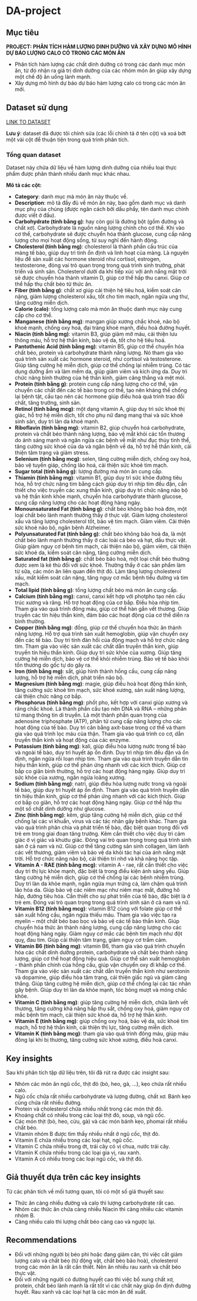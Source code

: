 # DA-project

## Mục tiêu
**PROJECT: PHÂN TÍCH HÀM LƯỢNG DINH DƯỠNG VÀ XÂY DỰNG MÔ HÌNH DỰ BÁO LƯỢNG CALO CÓ TRONG CÁC MÓN ĂN**
- Phân tích hàm lượng các chất dinh dưỡng có trong các danh mục món ăn, từ đó nhận ra giá trị dinh dưỡng của các nhóm món ăn giúp xây dựng một chế độ ăn uống lành mạnh.
- Xây dựng mô hình dự báo dự báo hàm lượng calo có trong các món ăn mới.
## Dataset sử dụng
[LINK TO DATASET](https://www.kaggle.com/datasets/shrutisaxena/food-nutrition-dataset/)

**Lưu ý**: dataset đã được tôi chỉnh sửa (các lỗi chính tả ở tên cột) và xoá bớt một vài cột để thuận tiện trong quá trình phân tích.
### Tổng quan dataset
Dataset này chứa dữ liệu về hàm lượng dinh dưỡng của nhiều loại thực phẩm được phân thành nhiều danh mục khác nhau.

**Mô tả các cột:** 

- **Category**: danh mục mà món ăn này thuộc về.
- **Description**: mô tả đầy đủ về món ăn này, bao gồm danh mục và danh mục phụ của chúng (được ngăn cách bởi dấu phẩy, tên danh mục chính được viết ở đầu).
- **Carbohydrate (tính bằng g)**: hay còn gọi là đường bột (gồm đường và chất xơ). Carbohydrate là nguồn năng lượng chính cho cơ thể. Khi vào cơ thể, carbohydrate sẽ được chuyển hóa thành glucose, cung cấp năng lượng cho mọi hoạt động sống, từ suy nghĩ đến hành động.
- **Cholesterol (tính bằng mg)**: cholesterol là thành phần cấu trúc của màng tế bào, giúp duy trì tính ổn định và linh hoạt của màng. Là nguyên liệu để sản xuất các hormone steroid như cortisol, estrogen, testosterone, đóng vai trò quan trọng trong quá trình sinh trưởng, phát triển và sinh sản. Cholesterol dưới da khi tiếp xúc với ánh nắng mặt trời sẽ được chuyển hóa thành vitamin D, giúp cơ thể hấp thu canxi. Giúp cơ thể hấp thụ chất béo từ thức ăn.
- **Fiber (tính bằng g)**: chất xơ giúp cải thiện hệ tiêu hoá, kiểm soát cân nặng, giảm lượng cholesterol xấu, tốt cho tim mạch, ngăn ngừa ung thư, tăng cường miễn dịch. 
- **Calorie (calo)**: tổng lượng calo mà món ăn thuộc danh mục này cung cấp cho cơ thể. 
- **Manganese (tính bằng mg)**: mangan giúp xương chắc khoẻ, não bộ khoẻ mạnh, chống oxy hoá, đại tràng khoẻ mạnh, điều hoà đường huyết.
- **Niacin (tính bằng mg)**: vitamin B3, giúp giảm mỡ máu, cải thiện lưu thông máu, hỗ trợ hệ thần kinh, bảo vệ da, tốt cho hệ tiêu hoá.
- **Pantothenic Acid (tính bằng mg)**: vitamin B5, giúp cơ thể chuyển hóa chất béo, protein và carbohydrate thành năng lượng. Nó tham gia vào quá trình sản xuất các hormone steroid, như cortisol và testosterone. Giúp tăng cường hệ miễn dịch, giúp cơ thể chống lại nhiễm trùng. Có tác dụng dưỡng ẩm và làm mềm da, giúp giảm viêm và kích ứng da. Duy trì chức năng bình thường của hệ thần kinh, giảm căng thẳng và mệt mỏi.
- **Protein (tính bằng g)**: protein cung cấp năng lượng cho cơ thể, vận chuyển các chất đến các tế bào trong cơ thể, tạo nên kháng thể chống lại bệnh tật, cấu tạo nên các hormone giúp điều hoà quá trình trao đổi chất, tăng trưởng, sinh sản. 
- **Retinol (tính bằng mcg)**: một dạng vitamin A, giúp duy trì sức khoẻ thị giác, hỗ trợ hệ miễn dịch, tốt cho phụ nữ đang mang thai và sức khoẻ sinh sản, duy trì làn da khoẻ mạnh.
- **Riboflavin (tính bằng mg)**: vitamin B2, giúp chuyển hoá carbohydrate, protein và chất béo thành năng lượng, bảo vệ mắt khỏi các tổn thương do ánh sáng mạnh và ngăn ngừa các bệnh về mắt như đục thủy tinh thể, tăng cường sức khoẻ của da và ngăn bệnh về da, hỗ trợ hễ thần kinh, cải thiện tâm trạng và giảm stress.
- **Selenium (tính bằng mcg)**: selen, tăng cường miễn dịch, chống oxy hoá, bảo vệ tuyến giáp, chống lão hoá, cải thiện sức khoẻ tim mạch.
- **Sugar total (tính bằng g)**: lượng đường mà món ăn cung cấp.
- **Thiamin (tính bằng mg)**: vitamin B1, giúp duy trì sức khỏe đường tiêu hóa, hỗ trợ chức năng tim bằng cách giúp duy trì nhịp tim đều đặn, cần thiết cho việc truyền các xung thần kinh, giúp duy trì chức năng não bộ và hệ thần kinh khỏe mạnh, chuyển hóa carbohydrate thành glucose, cung cấp năng lượng cho các hoạt động hàng ngày.
- **Monounsaturated Fat (tính bằng g)**: chất béo không bão hoà đơn, một loại chất béo lành mạnh thường thấy ở thực vật. Giảm lượng cholesterol xấu và tăng lượng cholesterol tốt, bảo vệ tim mạch. Giảm viêm. Cải thiện sức khoẻ não bộ, ngăn bệnh Alzheimer.
- **Polyunsaturated Fat (tính bằng g)**: chất béo không bão hoà đa, là một chất béo lành mạnh thường thấy ở các loài cá béo và hạt, dầu thực vật. Giúp giảm nguy cơ bệnh tim mạch, cải thiện não bộ, giảm viêm, cải thiện sức khoẻ da, kiểm soát cân nặng, tăng cường miễn dịch.
- **Saturated fat (tính bằng g)**: chất béo bão hoà, một loại chất béo thường được xem là kẻ thù đối với sức khoẻ. Thường thấy ở các sản phẩm làm từ sữa, các món ăn liên quan đến thịt đỏ. Làm tăng lượng cholesterol xấu, mất kiểm soát cân nặng, tăng nguy cơ mắc bệnh tiểu đường và tim mạch.
- **Total lipid (tính bằng g)**: tổng lượng chất béo mà món ăn cung cấp.
- **Calcium (tính bằng mg)**: canxi, canxi kết hợp với photpho tạo nên cấu trúc xương và răng. Hỗ trợ hoạt động của cơ bắp. Điều hòa nhịp tim. Tham gia vào quá trình đông máu, giúp cơ thể hàn gắn vết thương. Giúp truyền các tín hiệu thần kinh, đảm bảo các hoạt động của cơ thể diễn ra bình thường.
- **Copper (tính bằng mg)**: đồng, giúp cơ thể chuyển hóa thức ăn thành năng lượng. Hỗ trợ quá trình sản xuất hemoglobin, giúp vận chuyển oxy đến các tế bào. Duy trì tính đàn hồi của động mạch và hỗ trợ chức năng tim. Tham gia vào việc sản xuất các chất dẫn truyền thần kinh, giúp truyền tín hiệu thần kinh. Giúp duy trì sức khỏe của xương. Giúp tăng cường hệ miễn dịch, bảo vệ cơ thể khỏi nhiễm trùng. Bảo vệ tế bào khỏi tổn thương do gốc tự do gây ra.
- **Iron (tính bằng mg)**: sắt, giúp hình thành hồng cầu, cung cấp năng lượng, hỗ trợ hệ miễn dịch, phát triển não bộ.
- **Magnesium (tính bằng mg)**: magie, giúp điều hoà hoạt động thần kinh, tăng cường sức khoẻ tim mạch, sức khoẻ xương, sản xuất năng lượng, cải thiện chức năng cơ bắp.
- **Phosphorus (tính bằng mg)**: phốt pho, kết hợp với canxi giúp xương và răng chắc khoẻ. Là thành phần cấu tạo nên DNA và RNA – những phân tử mang thông tin di truyền. Là một thành phần quan trọng của adenosine triphosphate (ATP), phân tử cung cấp năng lượng cho các hoạt động của tế bào. Duy trì cân bằng axit-base trong cơ thể và tham gia vào quá trình lọc máu của thận. Tham gia vào quá trình co cơ, dẫn truyền thần kinh và hoạt động của các enzyme.
- **Potassium (tính bằng mg)**: kali, giúp điều hòa lượng nước trong tế bào và ngoài tế bào, duy trì huyết áp ổn định. Duy trì nhịp tim đều đặn và ổn định, ngăn ngừa rối loạn nhịp tim. Tham gia vào quá trình truyền dẫn tín hiệu thần kinh, giúp cơ thể phản ứng nhanh với các kích thích. Giúp cơ bắp co giãn bình thường, hỗ trợ các hoạt động hàng ngày. Giúp duy trì sức khỏe của xương, ngăn ngừa loãng xương.
- **Sodium (tính bằng mg)**: natri, giúp điều hòa lượng nước trong và ngoài tế bào, giúp duy trì huyết áp ổn định. Tham gia vào quá trình truyền dẫn tín hiệu thần kinh, giúp cơ thể phản ứng nhanh với các kích thích. Giúp cơ bắp co giãn, hỗ trợ các hoạt động hàng ngày. Giúp cơ thể hấp thu một số chất dinh dưỡng như glucose.
- **Zinc (tính bằng mg)**: kẽm, giúp tăng cường hệ miễn dịch, giúp cơ thể chống lại các vi khuẩn, virus và các tác nhân gây bệnh khác. Tham gia vào quá trình phân chia và phát triển tế bào, đặc biệt quan trọng đối với trẻ em trong giai đoạn tăng trưởng. Kẽm cần thiết cho việc duy trì cảm giác ở vị giác và khướu giác. Đóng vai trò quan trọng trong quá trình sinh sản ở cả nam và nữ. Giúp cơ thể tăng cường sản sinh collagen, làm lành các vết thương, giảm viêm và bảo vệ da khỏi tác hại của ánh nắng mặt trời. Hỗ trợ chức năng não bộ, cải thiện trí nhớ và khả năng học tập.
- **Vitamin A - RAE (tính bằng mcg)**: vitamin A - rae, rất cần thiết cho việc duy trì thị lực khỏe mạnh, đặc biệt là trong điều kiện ánh sáng yếu. Giúp tăng cường hệ miễn dịch, giúp cơ thể chống lại các bệnh nhiễm trùng. Duy trì làn da khỏe mạnh, ngăn ngừa mụn trứng cá, làm chậm quá trình lão hóa da. Giúp bảo vệ các niêm mạc như niêm mạc mắt, đường hô hấp, đường tiêu hóa. Cần thiết cho sự phát triển của tế bào, đặc biệt là ở trẻ em. Đóng vai trò quan trọng trong quá trình sinh sản ở cả nam và nữ.
- **Vitamin B12 (tính bằng mcg)**: vitamin B12 cùng với folate giúp cơ thể sản xuất hồng cầu, ngăn ngừa thiếu máu. Tham gia vào việc tạo ra myelin – một chất béo bao bọc và bảo vệ các tế bào thần kinh. Giúp chuyển hóa thức ăn thành năng lượng, cung cấp năng lượng cho các hoạt động hàng ngày. Giảm nguy cơ mắc các bệnh tim mạch như đột quỵ, đau tim. Giúp cải thiện tâm trạng, giảm nguy cơ trầm cảm.
- **Vitamin B6 (tính bằng mg)**: vitamin B6, tham gia vào quá trình chuyển hóa các chất dinh dưỡng protein, carbohydrate và chất béo thành năng lượng, giúp cơ thể hoạt động hiệu quả. Giúp cơ thể sản xuất hemoglobin - thành phần chính của hồng cầu, giúp vận chuyển oxy đi khắp cơ thể. Tham gia vào việc sản xuất các chất dẫn truyền thần kinh như serotonin và dopamine, giúp điều hòa tâm trạng, cải thiện giấc ngủ và giảm căng thẳng. Giúp tăng cường hệ miễn dịch, giúp cơ thể chống lại các tác nhân gây bệnh. Giúp duy trì làn da khỏe mạnh, tóc bóng mượt và móng chắc khỏe.
- **Vitamin C (tính bằng mg)**: giúp tăng cường hệ miễn dịch, chữa lành vết thương, tăng cường khả năng hấp thụ sắt, chống oxy hoá, giảm nguy cơ mắc bệnh tim mạch, cải thiện sức khoẻ da, hỗ trợ hệ thần kinh.
- **Vitamin E (tính bằng mg)**: giúp chống oxy hoá, bảo vệ da, sức khoẻ tim mạch, hỗ trợ hệ thần kinh, cải thiện thị lực, tăng cường miễn dịch.
- **Vitamin K (tính bằng mcg)**: tham gia vào quá trình đông máu, giúp máu đông lại khi bị thương, tăng cường sức khoẻ xương, điều hoà canxi.  

## Key insights

Sau khi phân tích tập dữ liệu trên, tôi đã rút ra được các insight sau:

- Nhóm các món ăn ngũ cốc, thịt đỏ (bò, heo, gà, ...), kẹo chứa rất nhiều calo.
- Ngũ cốc chứa rất nhiều carbohydrate và lượng đường, chất xơ. Bánh kẹo cũng chứa rất nhiều đường.
- Protein và cholesterol chứa nhiều nhất trong các món thịt đỏ.
- Khoáng chất có nhiều trong các loại thịt đỏ, soup, và ngũ cốc.
- Các món thịt (bò, heo, cừu, gà) và các món bánh kẹo, phomai rất nhiều chất béo.
- Vitamin nhóm B được tìm thấy nhiều nhất ở ngũ cốc, thịt đỏ.
- Vitamin E chứa nhiều trong các loại hạt, ngũ cốc.
- Vitamin C chứa nhiều trong ớt, trái cây có vị chua, nước trái cây.
- Vitamin K chứa nhiều trong các loại gia vị, rau xanh.
- Vitamin A có nhiều trong các loại ngũ cốc, và thịt đỏ.

## Giả thuyết dựa trên các key insights

Từ các phân tích về mối tương quan, tôi có một số giả thuyết sau: 

- Thức ăn càng nhiều đường và calo thì lượng carbohydrate rất cao.
- Nhóm các thức ăn chứa càng nhiều Niacin thì càng nhiều các vitamin nhóm B.
- Càng nhiều calo thì lượng chất béo càng cao và ngược lại. 

## Recommendations
- Đối với những người bị béo phì hoặc đang giảm cân, thì việc cắt giảm lượng calo và chất béo (từ động vật, chất béo bão hoà), cholesterol trong các món ăn là rất cần thiết. Nên ăn nhiều rau xanh và chất béo thực vật.
- Đối với những người có đường huyết cao thì việc bổ xung chất xơ, protein, chất béo lành mạnh là rất tốt vì các chất này giúp ổn định đường huyết. Rau xanh và các loại hạt là các món ăn đề xuất.
